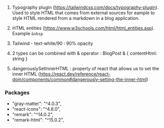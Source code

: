 <!-- markdownlint-disable MD041-->

1. Typography plugin (https://tailwindcss.com/docs/typography-plugin). Used to style HTML that comes from external sources for eample to style HTML rendered from a markdown in a blog application.

2. HTML entities (https://www.w3schools.com/html/html_entities.asp). Example `&nbsp`

3. Tailwind - text-white/90 : 90% opacity

4. 2 types can be combined with & operator : BlogPost & { contentHtml: string }

5. dangerouslySetInnerHTML : property of react that allows us to set the inner HTML (https://react.dev/reference/react-dom/components/common#dangerously-setting-the-inner-html)

### Packages

- "gray-matter": "^4.0.3",
- "react-icons": "^4.8.0",
- "remark": "^14.0.2",
- "remark-html": "^15.0.2",
